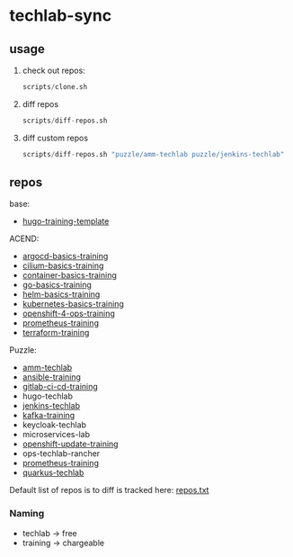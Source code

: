 # techlab-sync

## usage

1. check out repos:

   ```s
   scripts/clone.sh
   ```

1. diff repos

   ```s
   scripts/diff-repos.sh
   ```

1. diff custom repos

   ```s
   scripts/diff-repos.sh "puzzle/amm-techlab puzzle/jenkins-techlab"
   ```

## repos

base:

* [hugo-training-template](https://github.com/acend/hugo-training-template)

ACEND:

* [argocd-basics-training](https://github.com/acend/argocd-basics-training)
* [cilium-basics-training](https://github.com/acend/cilium-basics-training)
* [container-basics-training](https://github.com/acend/container-basics-training)
* [go-basics-training](https://github.com/acend/go-basics-training)
* [helm-basics-training](https://github.com/acend/helm-basics-training)
* [kubernetes-basics-training](https://github.com/acend/kubernetes-basics-training)
* [openshift-4-ops-training](https://github.com/acend/openshift-4-ops-training)
* [prometheus-training](https://github.com/acend/prometheus-training)
* [terraform-training](https://github.com/acend/terraform-training)

Puzzle:

* [amm-techlab](https://github.com/puzzle/amm-techlab)
* [ansible-training](https://github.com/puzzle/ansible-training)
* [gitlab-ci-cd-training](https://github.com/puzzle/gitlab-ci-cd-training)
* hugo-techlab
* [jenkins-techlab](https://github.com/puzzle/jenkins-techlab)
* [kafka-training](https://github.com/puzzle/kafka-training)
* keycloak-techlab
* microservices-lab
* [openshift-update-training](https://github.com/puzzle/openshift-update-training)
* ops-techlab-rancher
* [prometheus-training](https://github.com/puzzle/prometheus-training)
* [quarkus-techlab](https://github.com/puzzle/quarkus-techlab)

Default list of repos is to diff is tracked here: [repos.txt](repos.txt)

### Naming

* techlab -> free
* training -> chargeable
